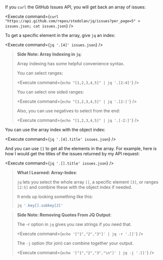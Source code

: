 <script>
import Execute from "$components/Execute.svelte";
</script>

If you `curl` the GitHub Issues API, you will get back an array of issues:

<Execute command={`curl "https://api.github.com/repos/stedolan/jq/issues?per_page=5" > issues.json; cat issues.json`} />

To get a specific element in the array, give `jq` an index:

<Execute command={`jq '.[4]' issues.json`} />

> **Side Note: Array Indexing in `jq`**:
> 
> Array indexing has some helpful convenience syntax.
> 
> You can select ranges:
> 
> <Execute command={`echo "[1,2,3,4,5]" | jq '.[2:4]'`} />
> 
> You can select one sided ranges:
> 
> <Execute command={`echo "[1,2,3,4,5]" | jq '.[2:]'`} />
> 
> Also, you can use negatives to select from the end:
> 
> <Execute command={`echo "[1,2,3,4,5]" | jq '.[-2:]'`} />

You can use the array index with the object index:

<Execute command={`jq '.[4].title' issues.json`} />

And you can use `[]` to get all the elements in the array. For example, here is how I would get the titles of the issues returned by my API request:

<Execute command={`jq '.[].title' issues.json`} />

> **What I Learned: Array-Index**:
> 
> `jq` lets you select the whole array `[]`, a specific element `[3]`, or ranges `[2:5]` and combine these with the object index if needed.
> 
> It ends up looking something like this:
> 
> ```bash
> jq '.key[].subkey[2]'
> ```

> **Side Note: Removing Quotes From JQ Output**:
> 
> The -r option in `jq` gives you raw strings if you need that.
> 
> <Execute command={`echo '["1","2","3"]' | jq -r '.[]'`} />
> 
> The `-j` option (for join) can combine together your output.
> 
> <Execute command={`echo '["1","2","3","\n"]' | jq -j '.[]'`} />
